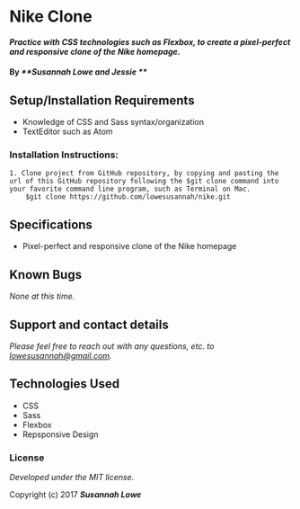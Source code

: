 # Nike Clone

#### _Practice with CSS technologies such as Flexbox, to create a pixel-perfect and responsive clone of the Nike homepage._


#### By _**Susannah Lowe and Jessie **_

## Setup/Installation Requirements
   * Knowledge of CSS and Sass syntax/organization
   * TextEditor such as Atom

  ### Installation Instructions:
    1. Clone project from GitHub repository, by copying and pasting the url of this GitHub repository following the $git clone command into your favorite command line program, such as Terminal on Mac.  
        $git clone https://github.com/lowesusannah/nike.git

## Specifications
  * Pixel-perfect and responsive clone of the Nike homepage

## Known Bugs
_None at this time._


## Support and contact details
_Please feel free to reach out with any questions, etc. to lowesusannah@gmail.com._


## Technologies Used
* CSS
* Sass
* Flexbox
* Repsponsive Design


### License

*Developed under the MIT license.*

Copyright (c) 2017 **_Susannah Lowe_**
